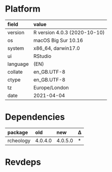 # Platform

|field    |value                        |
|:--------|:----------------------------|
|version  |R version 4.0.3 (2020-10-10) |
|os       |macOS Big Sur 10.16          |
|system   |x86_64, darwin17.0           |
|ui       |RStudio                      |
|language |(EN)                         |
|collate  |en_GB.UTF-8                  |
|ctype    |en_GB.UTF-8                  |
|tz       |Europe/London                |
|date     |2021-04-04                   |

# Dependencies

|package   |old     |new     |Δ  |
|:---------|:-------|:-------|:--|
|rcheology |4.0.4.0 |4.0.5.0 |*  |

# Revdeps

